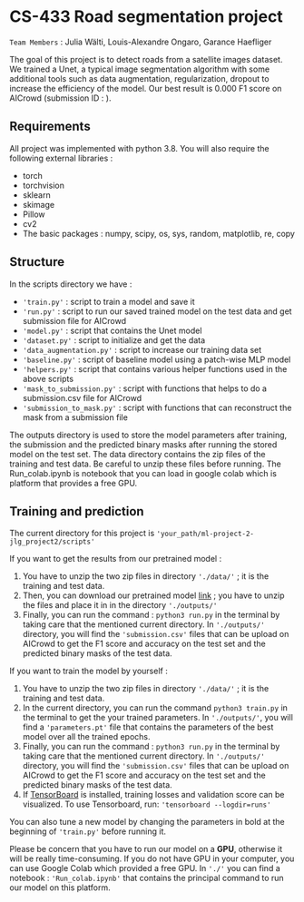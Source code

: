 # CS-433 Road segmentation project

`Team Members` : Julia Wälti, Louis-Alexandre Ongaro, Garance Haefliger

The goal of this project is to detect roads from a satellite images dataset. We trained a Unet, a typical image segmentation algorithm with some additional tools such as data augmentation, regularization, dropout to increase the efficiency of the model. Our best result is 0.000 F1 score on AICrowd (submission ID : ).


## Requirements
All project was implemented with python 3.8. You will also require the following external libraries :
* torch
* torchvision
* sklearn
* skimage
* Pillow
* cv2
* The basic packages : numpy, scipy, os, sys, random, matplotlib, re, copy


## Structure
In the scripts directory we have :
- `'train.py'` : script to train a model and save it
- `'run.py'` : script to run our saved trained model on the test data and get submission file for AICrowd
- `'model.py'` : script that contains the Unet model
- `'dataset.py'` : script to initialize and get the data
- `'data_augmentation.py'` : script to increase our training data set
- `'baseline.py'` : script of baseline model using a patch-wise MLP model
- `'helpers.py'` : script that contains various helper functions used in the above scripts
- `'mask_to_submission.py'` : script with functions that helps to do a submission.csv file for AICrowd
- `'submission_to_mask.py'` : script with functions that can reconstruct the mask from a submission file

The outputs directory is used to store the model parameters after training, the submission and the predicted binary masks after running the stored model on the test set. The data directory contains the zip files of the training and test data. Be careful to unzip these files before running. The Run_colab.ipynb is notebook that you can load in google colab which is platform that provides a free GPU.


## Training and prediction

The current directory for this project is `'your_path/ml-project-2-jlg_project2/scripts'`

If you want to get the results from our pretrained model :
1. You have to unzip the two zip files in directory `'./data/'` ; it is the training and test data.
2. Then, you can download our pretrained model [link](aremplir!!!) ; you have to unzip the files and place it in in the directory `'./outputs/'`
3. Finally, you can run the command : `python3 run.py` in the terminal by taking care that the mentioned current directory. In `'./outputs/'` directory, you will find the `'submission.csv'` files that can be upload on AICrowd to get the F1 score and accuracy on the test set and the predicted binary masks of the test data.

If you want to train the model by yourself :
1. You have to unzip the two zip files in directory `'./data/'` ; it is the training and test data.
2. In the current directory, you can run the command `python3 train.py` in the terminal to get the your trained parameters. In `'./outputs/'`, you will find a `'parameters.pt'` file that contains the parameters of the best model over all the trained epochs.
3. Finally, you can run the command : `python3 run.py` in the terminal by taking care that the mentioned current directory. In `'./outputs/'` directory, you will find the `'submission.csv'` files that can be upload on AICrowd to get the F1 score and accuracy on 
the test set and the predicted binary masks of the test data.
4. If [TensorBoard](https://www.tensorflow.org/tensorboard/) is installed, training losses and validation score can be visualized. To use Tensorboard, run: `'tensorboard --logdir=runs'`

You can also tune a new model by changing the parameters in bold at the beginning of `'train.py'` before running it. 

Please be concern that you have to run our model on a **GPU**, otherwise it will be really time-consuming. If you do not have GPU in your computer, you can use Google Colab which provided a free GPU. In `'./'` you can find a notebook : `'Run_colab.ipynb'` that contains the principal command to run our model on this platform.













